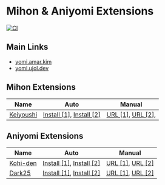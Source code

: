 # Mihon & Aniyomi Extensions

[![CI](https://github.com/amrkmn/yomi/actions/workflows/update.yml/badge.svg)](https://github.com/amrkmn/yomi/actions/workflows/update.yml)

## Main Links
- [yomi.amar.kim](https://yomi.amar.kim)
- [yomi.ujol.dev](https://yomi.ujol.dev)

## Mihon Extensions

| Name                                                 | Auto                                                                                                     | Manual                                               |
| ---------------------------------------------------- | -------------------------------------------------------------------------------------------------------- | ---------------------------------------------------- |
| [Keiyoushi](https://github.com/keiyoushi/extensions) | [Install [1]](https://r.amar.kim/?url=tachiyomi://add-repo?url=https://yomi.amar.kim/keiyoushi/index.min.json), [Install [2]](https://r.amar.kim/?url=tachiyomi://add-repo?url=https://yomi.ujol.dev/keiyoushi/index.min.json) | [URL [1]](https://yomi.amar.kim/keiyoushi/index.min.json), [URL [2]](https://yomi.ujol.dev/keiyoushi/index.min.json), |

## Aniyomi Extensions

| Name                                                   | Auto                                                                                                  | Manual                                              |
| ------------------------------------------------------ | ----------------------------------------------------------------------------------------------------- | --------------------------------------------------- |
| [Kohi-den](https://github.com/Kohi-den/extensions)     | [Install [1]](https://r.amar.kim/?url=aniyomi://add-repo?url=https://yomi.amar.kim/kohi-den/index.min.json), [Install [2]](https://r.amar.kim/?url=aniyomi://add-repo?url=https://yomi.ujol.dev/kohi-den/index.min.json) | [URL [1]](https://yomi.amar.kim/kohi-den/index.min.json), [URL [2]](https://yomi.ujol.dev/kohi-den/index.min.json) |
| [Dark25](https://github.com/Dark25/aniyomi-extensions) | [Install [1]](https://r.amar.kim/?url=aniyomi://add-repo?url=https://yomi.amar.kim/dark/index.min.json), [Install [2]](https://r.amar.kim/?url=aniyomi://add-repo?url=https://yomi.ujol.dev/dark/index.min.json)     | [URL [1]](https://yomi.amar.kim/dark/index.min.json), [URL [2]](https://yomi.ujol.dev/dark/index.min.json)     |
